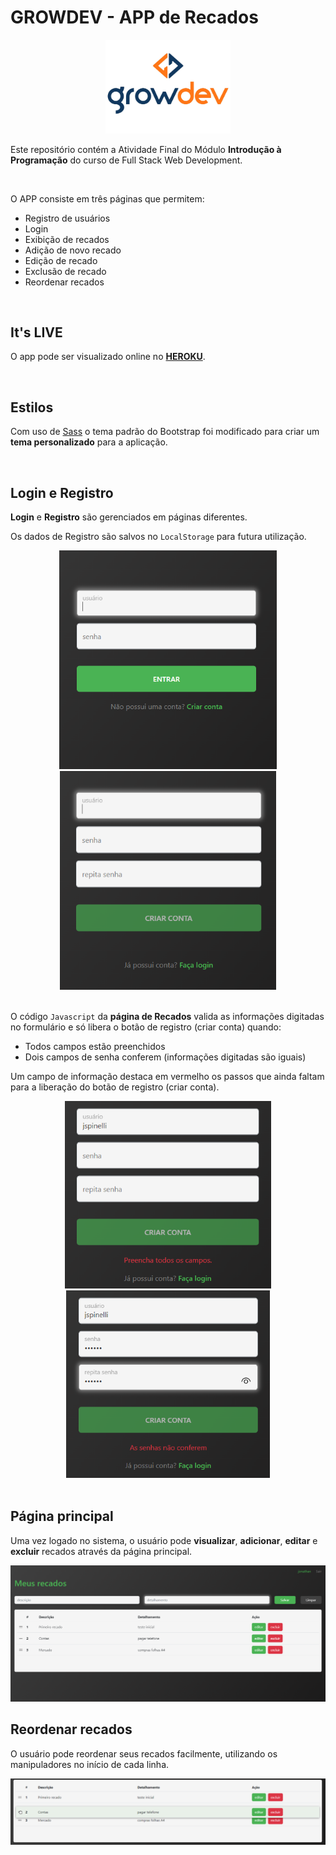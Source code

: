 # GROWDEV - APP de Recados

<div align='center'>
<img src='./images/growdev_logo.jpg' width='200px'>
</div>

Este repositório contém a Atividade Final do Módulo **Introdução à Programação** do curso de Full Stack Web Development.

<br>

O APP consiste em três páginas que permitem:
- Registro de usuários
- Login
- Exibição de recados 
- Adição de novo recado
- Edição de recado
- Exclusão de recado
- Reordenar recados

<br>

## It's LIVE

O app pode ser visualizado online no **[HEROKU](https://salty-refuge-11977.herokuapp.com/)**.

<br>

## Estilos

Com uso de [Sass](https://github.com/jtspinelli/growdev-ativ-final-intro-prog-web/blob/master/sass/main.scss) o tema padrão do Bootstrap foi modificado para criar um **tema personalizado** para a aplicação.

<br>

## Login e Registro

**Login** e **Registro** são gerenciados em páginas diferentes.

Os dados de Registro são salvos no ```LocalStorage``` para futura utilização.

<div align='center'>
<img src='./images/Login.png' height='350px'>
<img src='./images/Registro.png' height='350px'>
</div>

<br>

O código ```Javascript``` da **página de Recados** valida as informações digitadas no formulário e só libera o botão de registro (criar conta) quando:
- Todos campos estão preenchidos
- Dois campos de senha conferem (informações digitadas são iguais)

Um campo de informação destaca em vermelho os passos que ainda faltam para a liberação do botão de registro (criar conta).


<div align='center'>
<img src='./images/Registro Validation 1.png' height='300px'>
<img src='./images/Registro Validation 2.png' height='300px'>
</div>

<br>

## Página principal

Uma vez logado no sistema, o usuário pode **visualizar**, **adicionar**, **editar** e **excluir** recados através da página principal.

<img src='./images/Main.png'>

<br>

## Reordenar recados

O usuário pode reordenar seus recados facilmente, utilizando os manipuladores no início de cada linha.

<img src='./images/Reord.png'>
